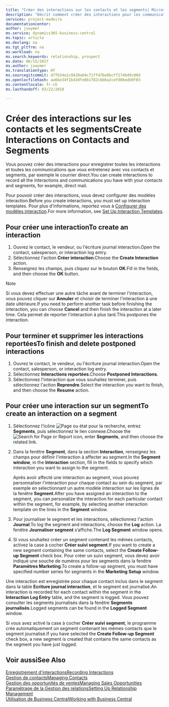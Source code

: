 ```yaml
---
title: "Créer des interactions sur les contacts et les segments| Microsoft Docs"
description: "Décrit comment créer des interactions pour les communications que vous avez avec vos contacts et segments dans Business Central, par exemple le courrier direct."
services: project-madeira
documentationcenter: 
author: jswymer
ms.service: dynamics365-business-central
ms.topic: article
ms.devlang: na
ms.tgt_pltfrm: na
ms.workload: na
ms.search.keywords: relationship, prospect
ms.date: 06/15/2017
ms.author: jswymer
ms.translationtype: HT
ms.sourcegitcommit: d7fb34e1c9428a64c71ff47be8bcff174649c00d
ms.openlocfilehash: aa6be34f1b43dfe0b1f82cbb6a2cefd06edb0f83
ms.contentlocale: fr-ch
ms.lasthandoff: 03/22/2018

---
```

# <a name="create-interactions-on-contacts-and-segments"></a><span data-ttu-id="6b706-103">Créer des interactions sur les contacts et les segments</span><span class="sxs-lookup"><span data-stu-id="6b706-103">Create Interactions on Contacts and Segments</span></span>
<span data-ttu-id="6b706-104">Vous pouvez créer des interactions pour enregistrer toutes les interactions et toutes les communications que vous entretenez avec vos contacts et segments, par exemple le courrier direct.</span><span class="sxs-lookup"><span data-stu-id="6b706-104">You can create interactions to record all the interactions and communications you have with your contacts and segments, for example, direct mail.</span></span>

<span data-ttu-id="6b706-105">Pour pouvoir créer des interactions, vous devez configurer des modèles interaction.</span><span class="sxs-lookup"><span data-stu-id="6b706-105">Before you create interactions, you must set up interaction templates.</span></span> <span data-ttu-id="6b706-106">Pour plus d'informations, reportez vous à [Configurer des modèles interaction](marketing-interactions.md).</span><span class="sxs-lookup"><span data-stu-id="6b706-106">For more information, see  [Set Up Interaction Templates](marketing-interactions.md).</span></span>

## <a name="to-create-an-interaction"></a><span data-ttu-id="6b706-107">Pour créer une interaction</span><span class="sxs-lookup"><span data-stu-id="6b706-107">To create an interaction</span></span>
1. <span data-ttu-id="6b706-108">Ouvrez le contact, le vendeur, ou l'écriture journal interaction.</span><span class="sxs-lookup"><span data-stu-id="6b706-108">Open the contact, salesperson, or interaction log entry.</span></span>
2. <span data-ttu-id="6b706-109">Sélectionnez l'action **Créer interaction**.</span><span class="sxs-lookup"><span data-stu-id="6b706-109">Choose the **Create Interaction** action.</span></span>
3. <span data-ttu-id="6b706-110">Renseignez les champs, puis cliquez sur le bouton **OK**.</span><span class="sxs-lookup"><span data-stu-id="6b706-110">Fill in the fields, and then choose the **OK** button.</span></span>

> [!NOTE]  
>   <span data-ttu-id="6b706-111">Si vous devez effectuer une autre tâche avant de terminer l'interaction, vous pouvez cliquer sur **Annuler** et choisir de terminer l'interaction à une date ultérieure.</span><span class="sxs-lookup"><span data-stu-id="6b706-111">If you need to perform another task before finishing the interaction, you can choose **Cancel** and then finish the interaction at a later time.</span></span> <span data-ttu-id="6b706-112">Cela permet de reporter l'interaction à plus tard.</span><span class="sxs-lookup"><span data-stu-id="6b706-112">This postpones the interaction.</span></span>

## <a name="to-finish-and-delete-postponed-interactions"></a><span data-ttu-id="6b706-113">Pour terminer et supprimer les interactions reportées</span><span class="sxs-lookup"><span data-stu-id="6b706-113">To finish and delete postponed interactions</span></span>
1. <span data-ttu-id="6b706-114">Ouvrez le contact, le vendeur, ou l'écriture journal interaction.</span><span class="sxs-lookup"><span data-stu-id="6b706-114">Open the contact, salesperson, or interaction log entry.</span></span>
2. <span data-ttu-id="6b706-115">Sélectionnez **Interactions reportées**.</span><span class="sxs-lookup"><span data-stu-id="6b706-115">Choose **Postponed Interactions**.</span></span>
3. <span data-ttu-id="6b706-116">Sélectionnez l'interaction que vous souhaitez terminer, puis sélectionnez l'action **Reprendre**.</span><span class="sxs-lookup"><span data-stu-id="6b706-116">Select the interaction you want to finish, and then choose the **Resume** action.</span></span>

## <a name="to-create-an-interaction-on-a-segment"></a><span data-ttu-id="6b706-117">Pour créer une interaction sur un segment</span><span class="sxs-lookup"><span data-stu-id="6b706-117">To create an interaction on a segment</span></span>
1. <span data-ttu-id="6b706-118">Sélectionnez l'icône ![Page ou état pour la recherche](media/ui-search/search_small.png "Page ou état pour la recherche"), entrez **Segments**, puis sélectionnez le lien connexe.</span><span class="sxs-lookup"><span data-stu-id="6b706-118">Choose the ![Search for Page or Report](media/ui-search/search_small.png "Search for Page or Report icon") icon, enter **Segments**, and then choose the related link.</span></span>
2. <span data-ttu-id="6b706-119">Dans la fenêtre **Segment**, dans la section **Interaction**, renseignez les champs pour définir l'interaction à affecter au segment.</span><span class="sxs-lookup"><span data-stu-id="6b706-119">In the **Segment window**, in the **Interaction** section, fill in the fields to specify which interaction you want to assign to the segment.</span></span>

    <span data-ttu-id="6b706-120">Après avoir affecté une interaction au segment, vous pouvez personnaliser l'interaction pour chaque contact au sein du segment, par exemple en sélectionnant un autre modèle interaction sur les lignes de la fenêtre **Segment**.</span><span class="sxs-lookup"><span data-stu-id="6b706-120">After you have assigned an interaction to the segment, you can personalize the interaction for each particular contact within the segment, for example, by selecting another interaction template on the lines in the **Segment** window.</span></span>  
3. <span data-ttu-id="6b706-121">Pour journaliser le segment et les interactions, sélectionnez l'action **Journal**.</span><span class="sxs-lookup"><span data-stu-id="6b706-121">To log the segment and interactions, choose the **Log** action.</span></span> <span data-ttu-id="6b706-122">La fenêtre **Journaliser segment** s’affiche.</span><span class="sxs-lookup"><span data-stu-id="6b706-122">The **Log Segment** window opens.</span></span>
4. <span data-ttu-id="6b706-123">Si vous souhaitez créer un segment contenant les mêmes contacts, activez la case à cocher **Créer suivi segment**.</span><span class="sxs-lookup"><span data-stu-id="6b706-123">If you want to create a new segment containing the same contacts, select the **Create Follow-up Segment** check box.</span></span> <span data-ttu-id="6b706-124">Pour créer un suivi segment, vous devez avoir indiqué une souche de numéros pour les segments dans la fenêtre **Paramètres Marketing**.</span><span class="sxs-lookup"><span data-stu-id="6b706-124">To create a follow-up segment, you must have specified number series for segments in the **Marketing Setup** window.</span></span>

<span data-ttu-id="6b706-125">Une interaction est enregistrée pour chaque contact inclus dans le segment dans la table **Ecriture journal interaction**, et le segment est journalisé.</span><span class="sxs-lookup"><span data-stu-id="6b706-125">An interaction is recorded for each contact within the segment in the **Interaction Log Entry** table, and the segment is logged.</span></span> <span data-ttu-id="6b706-126">Vous pouvez consulter les segments journalisés dans la fenêtre **Segments journalisés**.</span><span class="sxs-lookup"><span data-stu-id="6b706-126">Logged segments can be found in the **Logged Segment** window.</span></span>

<span data-ttu-id="6b706-127">Si vous avez activé la case à cocher **Créer suivi segment**, le programme crée automatiquement un segment contenant les mêmes contacts que le segment journalisé.</span><span class="sxs-lookup"><span data-stu-id="6b706-127">If you have selected the **Create Follow-up Segment** check box, a new segment is created that contains the same contacts as the segment you have just logged.</span></span>

## <a name="see-also"></a><span data-ttu-id="6b706-128">Voir aussi</span><span class="sxs-lookup"><span data-stu-id="6b706-128">See Also</span></span>
[<span data-ttu-id="6b706-129">Enregistrement d'interactions</span><span class="sxs-lookup"><span data-stu-id="6b706-129">Recording Interactions</span></span>](marketing-interactions.md)  
[<span data-ttu-id="6b706-130">Gestion de contacts</span><span class="sxs-lookup"><span data-stu-id="6b706-130">Managing Contacts</span></span>](marketing-contacts.md)  
[<span data-ttu-id="6b706-131">Gestion des opportunités de ventes</span><span class="sxs-lookup"><span data-stu-id="6b706-131">Managing Sales Opportunities</span></span>](marketing-manage-sales-opportunities.md)  
[<span data-ttu-id="6b706-132">Paramétrage de la Gestion des relations</span><span class="sxs-lookup"><span data-stu-id="6b706-132">Setting Up Relationship Management</span></span>](marketing-setup-marketing.md)  
[<span data-ttu-id="6b706-133">Utilisation de Business Central</span><span class="sxs-lookup"><span data-stu-id="6b706-133">Working with Business Central</span></span>](ui-work-product.md)

